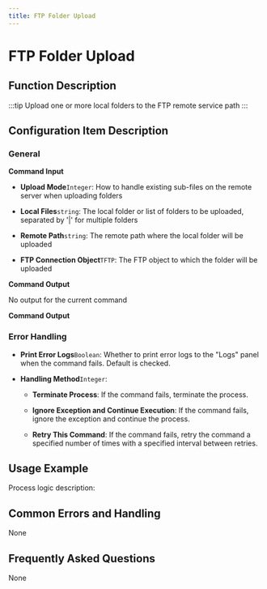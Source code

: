 ```yaml
---
title: FTP Folder Upload
---
```


# FTP Folder Upload

## Function Description

:::tip 
Upload one or more local folders to the FTP remote service path
:::

## Configuration Item Description

### General

**Command Input**

- **Upload Mode**`Integer`: How to handle existing sub-files on the remote server when uploading folders

- **Local Files**`string`: The local folder or list of folders to be uploaded, separated by '|' for multiple folders

- **Remote Path**`string`: The remote path where the local folder will be uploaded

- **FTP Connection Object**`TFTP`: The FTP object to which the folder will be uploaded


**Command Output**

No output for the current command


**Command Output**

### Error Handling

- **Print Error Logs**`Boolean`: Whether to print error logs to the "Logs" panel when the command fails. Default is checked. 

- **Handling Method**`Integer`:

    - **Terminate Process**: If the command fails, terminate the process.

    - **Ignore Exception and Continue Execution**: If the command fails, ignore the exception and continue the process.

    - **Retry This Command**: If the command fails, retry the command a specified number of times with a specified interval between retries.

## Usage Example

Process logic description:

## Common Errors and Handling

None

## Frequently Asked Questions

None

